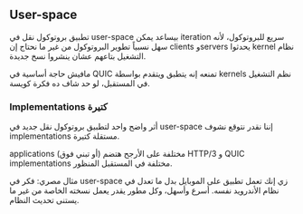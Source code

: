 ## User-space

تطبيق بروتوكول نقل في user-space بيساعد يمكن iteration سريع للبروتوكول، لأنه سهل نسبياً تطوير البروتوكول من غير ما نحتاج إن clients وservers يحدثوا kernel نظام التشغيل بتاعهم عشان ينشروا نسخ جديدة.

مافيش حاجة أساسية في QUIC تمنعه إنه يتطبق ويتقدم بواسطة kernels نظم التشغيل في المستقبل، لو حد شاف ده فكرة كويسة.

### Implementations كتيرة

أثر واضح واحد لتطبيق بروتوكول نقل جديد في user-space إننا نقدر نتوقع نشوف implementations مستقلة كتيرة.

applications مختلفة على الأرجح هتضم (أو تبني فوق) HTTP/3 و QUIC implementations مختلفة في المستقبل المنظور.

مثال مصري: فكر في user-space زي إنك تعمل تطبيق على الموبايل بدل ما تعدل في نظام الأندرويد نفسه. أسرع وأسهل، وكل مطور يقدر يعمل نسخته الخاصة من غير ما يستنى تحديث النظام.